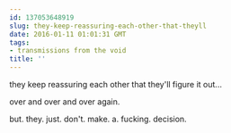 ```yaml
---
id: 137053648919
slug: they-keep-reassuring-each-other-that-theyll
date: 2016-01-11 01:01:31 GMT
tags:
- transmissions from the void
title: ''
---
```

they keep reassuring each other that they'll figure it out... 

over and over and over again. 

but. they. just. don't. make. a. fucking. decision.